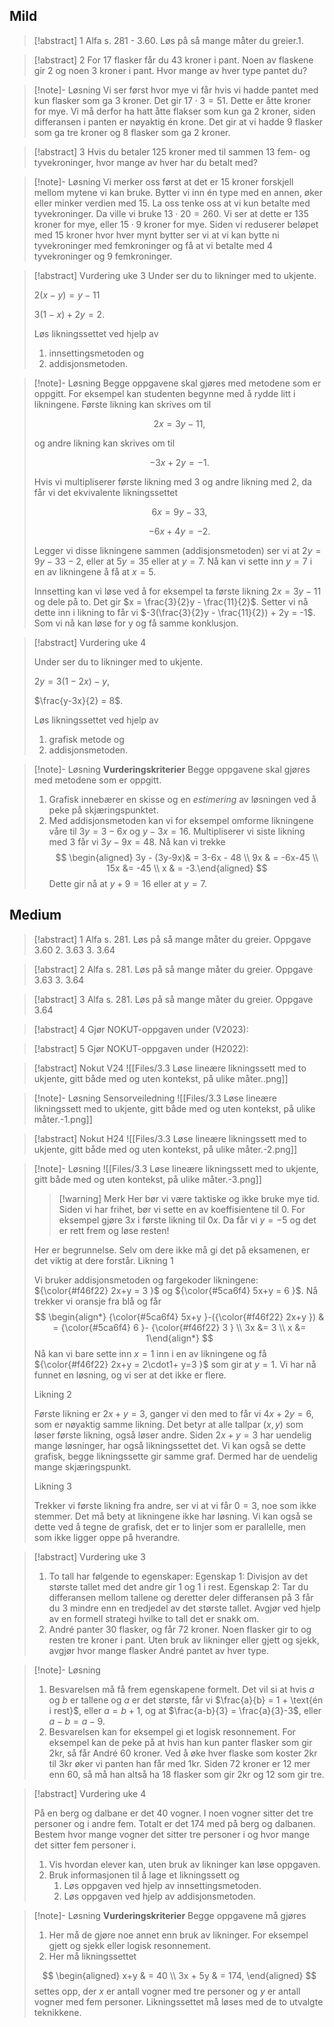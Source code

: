 
## Mild

> [!abstract] 1
> Alfa s. 281 - 3.60. Løs på så mange måter du greier.1. 



> [!abstract] 2
> For 17 flasker får du 43 kroner i pant. Noen av flaskene gir 2 og noen 3 kroner i pant. Hvor mange av hver type pantet du?

> [!note]- Løsning 
> Vi ser først hvor mye vi får hvis vi hadde pantet med kun flasker som ga 3 kroner. Det gir $17\cdot 3 = 51$. Dette er åtte kroner for mye. Vi må derfor ha hatt åtte flakser som kun ga 2 kroner, siden differansen i panten er nøyaktig én krone. Det gir at vi hadde 9 flasker som ga tre kroner og 8 flasker som ga 2 kroner.  

> [!abstract] 3
> Hvis du betaler 125 kroner med til sammen 13 fem- og tyvekroninger, hvor mange av hver har du betalt med?

> [!note]- Løsning 
>  Vi merker oss først at det er 15 kroner forskjell mellom mytene vi kan bruke. Bytter vi inn én type med en annen, øker eller minker verdien med 15. La oss tenke oss at vi kun betalte med tyvekroninger. Da ville vi bruke $13\cdot 20 = 260$. Vi ser at dette er $135$ kroner for mye, eller $15\cdot 9$ kroner for mye. Siden vi reduserer beløpet med 15 kroner hvor hver mynt bytter ser vi at vi kan bytte ni tyvekroninger med femkroninger og få at vi betalte med 4 tyvekroninger og 9 femkroninger.


> [!abstract] Vurdering uke 3
> Under ser du to likninger med to ukjente.
> 
> $2(x - y) = y - 11$
> 
> $3(1 - x) + 2y = 2$.
> 
> Løs likningssettet ved hjelp av
> 1. innsettingsmetoden og
> 2. addisjonsmetoden.

> [!note]- Løsning 
> Begge oppgavene skal gjøres med metodene som er oppgitt. For eksempel kan studenten begynne med å rydde litt i likningene. Første likning kan skrives om til
> 
> $$
> 2x = 3y - 11,
> $$
> 
> og andre likning kan skrives om til
> 
> $$
> -3x+2y = -1.
> $$
> 
> Hvis vi multipliserer første likning med $3$ og andre likning med $2$, da får vi det ekvivalente likningssettet
> 
> $$
> 6x = 9y - 33,
> $$
> 
> $$
> -6x + 4y = -2.
> $$
> 
> Legger vi disse likningene sammen (addisjonsmetoden) ser vi at $2y = 9y-33-2$, eller at $5y = 35$ eller at $y = 7$. Nå kan vi sette inn $y = 7$ i en av likningene å få at $x = 5$.
> 
> Innsetting kan vi løse ved å for eksempel ta første likning $2x = 3y -11$ og dele på to. Det gir $x = \frac{3}{2}y - \frac{11}{2}$. Setter vi nå dette inn i likning to får vi $-3(\frac{3}{2}y - \frac{11}{2}) + 2y = -1$. Som vi nå kan løse for y og få samme konklusjon.



> [!abstract] Vurdering uke 4
> 
> Under ser du to likninger med to ukjente.
> 
> $2y = 3(1-2x) - y$,
> 
> $\frac{y-3x}{2} = 8$.
> 
> Løs likningssettet ved hjelp av
> 1. grafisk metode og
> 2. addisjonsmetoden.


> [!note]- Løsning 
>  **Vurderingskriterier**
>  Begge oppgavene skal gjøres med metodene som er oppgitt.
>  1. Grafisk innebærer en skisse og en *estimering* av løsningen ved å peke på skjæringspunktet.
>  2. Med addisjonsmetoden kan vi for eksempel omforme likningene våre til $3y = 3-6x$ og $y-3x = 16$. Multipliserer vi siste likning med $3$ får vi $3y-9x = 48$. Nå kan vi trekke 
>  $$
>  \begin{aligned} 3y - (3y-9x)& = 3-6x - 48 \\ 9x & = -6x-45 \\ 15x &= -45 \\ x & = -3.\end{aligned}
>  $$
>   Dette gir nå at $y +9 = 16$ eller at $y = 7$.


## Medium

> [!abstract] 1
> Alfa s. 281. Løs på så mange måter du greier.
> Oppgave 3.60
> 2. 3.63
> 3. 3.64

> [!abstract] 2
> Alfa s. 281. Løs på så mange måter du greier.
> Oppgave  3.63
> 3. 3.64

> [!abstract] 3
> Alfa s. 281. Løs på så mange måter du greier.
> Oppgave 3.64

> [!abstract] 4
> Gjør NOKUT-oppgaven under (V2023): <br>


> [!abstract] 5
>  Gjør NOKUT-oppgaven under (H2022): 


> [!abstract] Nokut V24
> ![[Files/3.3 Løse lineære likningssett med to ukjente, gitt både med og uten kontekst, på ulike måter..png]]


> [!note]- Løsning 
> Sensorveiledning
> ![[Files/3.3 Løse lineære likningssett med to ukjente, gitt både med og uten kontekst, på ulike måter.-1.png]]


> [!abstract] Nokut H24
> ![[Files/3.3 Løse lineære likningssett med to ukjente, gitt både med og uten kontekst, på ulike måter.-2.png]]


> [!note]- Løsning 
> ![[Files/3.3 Løse lineære likningssett med to ukjente, gitt både med og uten kontekst, på ulike måter.-3.png]]
> 
> > [!warning] Merk 
> > Her bør vi være taktiske og ikke bruke mye tid. Siden vi har frihet, bør vi sette en av koeffisientene til 0. For eksempel gjøre $3x$ i første likning til $0x$. Da får vi $y=-5$ og det er rett frem og løse resten! 
> 
> Her er begrunnelse. Selv om dere ikke må gi det på eksamenen, er det viktig at dere forstår.
> Likning 1
> 
> Vi bruker addisjonsmetoden og fargekoder likningene: ${\color{#f46f22} 2x+y = 3 }$ og ${\color{#5ca6f4} 5x+y = 6 }$. Nå trekker vi oransje fra blå og får
> $$
> \begin{align*} {\color{#5ca6f4} 5x+y }-({\color{#f46f22} 2x+y }) & = {\color{#5ca6f4} 6 }- {\color{#f46f22} 3 }     \\  3x   &= 3 \\ x &= 1\end{align*} 
> $$
> Nå kan vi bare sette inn $x=1$ inn i en av likningene og få ${\color{#f46f22} 2x+y = 2\cdot1+ y=3 }$ som gir at $y = 1$. Vi har nå funnet en løsning, og vi ser at det ikke er flere.
> 
> Likning 2
> 
> Første likning er $2x+y = 3$, ganger vi den med to får vi $4x+2y = 6$, som er nøyaktig samme likning. Det betyr at alle tallpar $(x,y)$ som løser første likning, også løser andre. Siden $2x+y=3$ har uendelig mange løsninger, har også likningssettet det. Vi kan også se dette grafisk, begge likningssette gir samme graf. Dermed har de uendelig mange skjæringspunkt. 
> 
> Likning 3
> 
> Trekker vi første likning fra andre, ser vi at vi får $0 = 3$, noe som ikke stemmer. Det må bety at likningene ikke har løsning. Vi kan også se dette ved å tegne de grafisk, det er to linjer som er parallelle, men som ikke ligger oppe på hverandre. 





> [!abstract] Vurdering uke 3
> 1. To tall har følgende to egenskaper: Egenskap 1: Divisjon av det største tallet med det andre gir $1$ og $1$ i rest. Egenskap 2: Tar du differansen mellom tallene og deretter deler differansen på 3 får du 3 mindre enn en tredjedel av det største tallet. Avgjør ved hjelp av en formell strategi hvilke to tall det er snakk om.
> 2. André panter $30$ flasker, og får $72$ kroner. Noen flasker gir to og resten tre kroner i pant. Uten bruk av likninger eller gjett og sjekk, avgjør hvor mange flasker André pantet av hver type.


> [!note]- Løsning 
> 1. Besvarelsen må få frem egenskapene formelt. Det vil si at hvis $a$ og $b$ er tallene og $a$ er det største, får vi $\frac{a}{b} = 1 + \text{én i rest}$, eller $a = b+ 1$, og at $\frac{a-b}{3} = \frac{a}{3}-3$, eller $a-b =a- 9$.
> 2. Besvarelsen kan for eksempel gi et logisk resonnement. For eksempel kan de peke på at hvis han kun panter flasker som gir $2$kr, så får André $60$ kroner. Ved å øke hver flaske som koster $2$kr til $3$kr øker vi panten han får med $1$kr. Siden $72$ kroner er $12$ mer enn $60$, så må han altså ha $18$ flasker som gir $2$kr og $12$ som gir tre.



> [!abstract] Vurdering uke 4
> 
> På en berg og dalbane er det 40 vogner. I noen vogner sitter det tre personer og i andre fem. Totalt er det 174 med på berg og dalbanen. Bestem hvor mange vogner det sitter tre personer i og hvor mange det sitter fem personer i.
>   1. Vis hvordan elever kan, uten bruk av likninger kan løse oppgaven.
>   2. Bruk informasjonen til å lage et likningssett og
>       1.  Løs oppgaven ved hjelp av innsettingsmetoden.
>       2. Løs oppgaven ved hjelp av addisjonsmetoden.



> [!note]- Løsning 
>  **Vurderingskriterier**
>  Begge oppgavene må gjøres
>  1. Her må de gjøre noe annet enn bruk av likninger. For eksempel gjett og sjekk eller logisk resonnement.
>  2. Her må likningssettet  
>  
>  $$
>  \begin{aligned}
>  x+y & = 40
>  \\
>  3x + 5y & = 174,
>  \end{aligned}
>  $$
>  settes opp, der $x$ er antall vogner med tre personer og $y$ er antall vogner med fem personer. Likningssettet må løses med de to utvalgte teknikkene.

<br>
